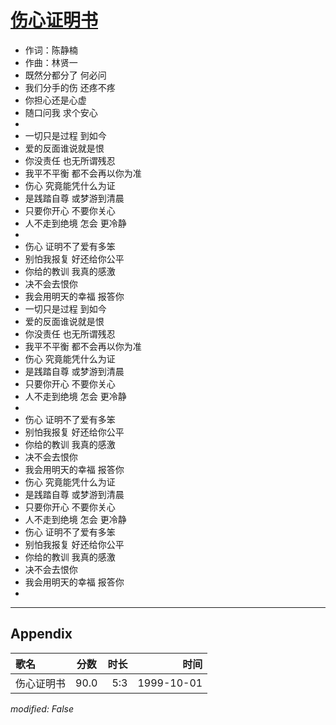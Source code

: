 # [伤心证明书](https://music.163.com/song?id=67601)

* 作词：陈静楠
* 作曲：林贤一
* 既然分都分了 何必问
* 我们分手的伤 还疼不疼
* 你担心还是心虚
* 随口问我 求个安心
* 
* 一切只是过程 到如今
* 爱的反面谁说就是恨
* 你没责任 也无所谓残忍
* 我平不平衡 都不会再以你为准
* 伤心 究竟能凭什么为证
* 是践踏自尊 或梦游到清晨
* 只要你开心 不要你关心
* 人不走到绝境 怎会 更冷静
* 
* 伤心 证明不了爱有多笨
* 别怕我报复 好还给你公平
* 你给的教训 我真的感激
* 决不会去恨你
* 我会用明天的幸福 报答你
* 一切只是过程 到如今
* 爱的反面谁说就是恨
* 你没责任 也无所谓残忍
* 我平不平衡 都不会再以你为准
* 伤心 究竟能凭什么为证
* 是践踏自尊 或梦游到清晨
* 只要你开心 不要你关心
* 人不走到绝境 怎会 更冷静
* 
* 伤心 证明不了爱有多笨
* 别怕我报复 好还给你公平
* 你给的教训 我真的感激
* 决不会去恨你
* 我会用明天的幸福 报答你
* 伤心 究竟能凭什么为证
* 是践踏自尊 或梦游到清晨
* 只要你开心 不要你关心
* 人不走到绝境 怎会 更冷静
* 伤心 证明不了爱有多笨
* 别怕我报复 好还给你公平
* 你给的教训 我真的感激
* 决不会去恨你
* 我会用明天的幸福 报答你
* 


---

## Appendix

|歌名|分数|时长|时间|
|:---|:---:|---:|---:|
|伤心证明书|90.0|5:3|1999-10-01

*modified: False*
